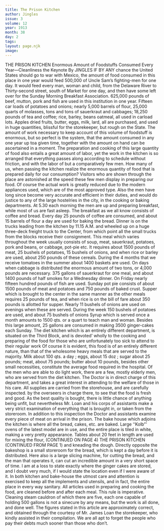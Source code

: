 ```yaml
---
title: The Prison Kitchen
author: Jingles
issue: 3
volume: 12
year: 1913
month: 38
day: 2
tags:
layout: page.njk
image:
---
```

THE PRISON KITCHEN    Enormous Amount of Foodstuffs Consumed Every Year—Cleanliness the Keynote    By JINGLES    IF BY ANY chance the United States should go to war with Mexico, the amount of food consumed in this place in one year would feed 500,000 of Uncle Sam’s fighting-men for one day. It would feed every man, woman and child, from the Delaware River to Thirty-second street, south of Market for one day, and then have some left over for the Sunday Morning Breakfast Association.    625,000 pounds of beef, mutton, pork and fish are used in this institution in one year. Fifteen car loads of potatoes and onions; nearly 5,000 barrels of flour, 25,000 quarts of molasses, tons and tons of sauerkraut and cabbages; 18,250 pounds of tea and coffee; rice, barley, beans oatmeal, all used in carload lots. Apples dried fruits, butter, eggs, milk, lard, all are purchased, and used in huge quantities, blissful for the storekeeper, but rough on the State.    The amount of work necessary to keep account of this volume of foodstuff is enormous, but so perfect is the system, that the amount consumed in any one year up toa given time, together with the amount on hand can be ascertained in a moment.    The preparation and cooking of this large quantity of food also entails a great amount of labor, yet the work in the kitchen is so arranged that everything passes along according to schedule without friction, and with the labor of but a comparatively few men.    How many of us, when passing the kitchen realize the enormous quantity of food that is prepared daily for our consumption? Visitors who are shown through the place are astonished at the speed these few men display in preparing our food. Of course the actual work is greatly reduced due to the modern appliances used, which are of the most approved type. Also the men have long since become very accurate and efficient in their duties, and would do justice to any of the large hostelries in the city, in the cooking or baking departments.    At 5.30 each morning the men are up and preparing breakfast, while most of us are fast asleep. The breakfast as we all know consists of coffee and bread. Every day 25 pounds of coffee are consumed, and about 15 barrels of flour a day are used for baking the bread. Dinner is on the trucks leading from the kitchen by 11.15 A.M. and wheeled up on a huge three-deck freight truck to the Center, from which point all the small trucks from the blocks receive their consignment. This meal which varies throughout the week usually consists of soup, meat, sauerkraut, potatoes, pork and beans, or cabbage, pot-pie etc. It requires about 1500 pounds of meat, 25 bushels of potatoes, 15 bushels of onions, and when rice or barley are used, about 250 pounds of these cereals. During the 4 months that we receive tomatoes in the summer about 1400 baskets are used. On days when cabbage is distributed the enormous amount of two tons, or 4,000 pounds are necessary. 375 gallons of sauerkraut for one meal, and about 1400 pounds of half smokes for a Wednesday dinner. On Friday nearly fifteen hundred pounds of fish are used. Sunday pot pie consists of about 1500 pounds of meat and potatoes and 750 pounds of baked crust.    Supper which is brought to the center in the same manner as the other meals requires 25 pounds of tea, and when rice is on the bill of fare about 350 pounds is allotted for supper. Nearly 11 bushels of onions are used on evenings when these are served.    During the week 150 bushels of potatoes are used, and about 75 bushels of onions Syrup which is served once a month amounts to 1500 qts. or a quart to teach man and woman. Besides this large amount, 25 gallons are consumed in making 3500 ginger-cakes each Sunday.    The diet kitchen which is an entirely different department, is situated on the Third Block, and is devoted’ wholly to the cooking and preparing of the food for those who are unfortunately too sick to attend to their regular work Of course it is evident, this food is of an entirely different nature, than that of the wholesome heavy meals that are served to the majority. Milk about 100 qts. a day ; eggs, about 15 doz ; sugar about 25 pounds; meat, about 75 pounds; butter about 10 pounds, besides other small necessities, constitute the average food required in the hospital. Of the men who are able to do light work, there are a few, mostly elderly men, who are served from the diet kitchen. The Doctor is in direct charge of this department, and takes a great interest in attending to the welfare of those in his care.       All supplies are carried from the storehouse, and are carefully inspected. by the overseers in charge there, to see that the food is fresh and good. As the best quality is bought, there is little chance of anything being unfit, but nevertheless Mr. Loan and his corps of assistants make a very strict examination of everything that is brought in, or taken from the storeroom. In addition to this inspection the Doctor and assistants examine every piece of meat on arrival in the prison.    The bake house which adjoins the kitchen is where all the bread, cakes, etc. are baked. Large ‘‘Kolb”’ ovens of the latest model are in use, and the entire place is tiled in white, making a very pretty appearance. Tables about 20 feet in length are used for mixing the flour,    (CONTINUED ON PAGE 4)       THE PRISON KITCHEN    (CONTINUED FROM PAGE 1)    and kneading the dough. Directly opposite the bakeshop is a small storeroom for the bread, which is kept a day before it is distributed. Here also is a large slicing machine, for cutting the bread, and the man that operates it, can cut an incredible amount in a very short space of time. I am at a loss to state exactly where the ginger cakes are stored, and I doubt very much, if I would state the location even if I were aware of it. In both kitchen and bake-house the utmost care and attention is exercised to keep all the implements and utensils, and in fact, the entire place in every way sanitary. All articles used in preparing and cooking the food, are cleaned before and after each meal. This rule is imperative. Cleaning steam cauldron of which there are five, each one capable of holding 500 gallons is not a sinecure by any means, but the work is all done, and done well.      The figures stated in this article are approximately correct, and obtained through the courtesy of Mr. James Loan the storekeeper, who kindly assisted in their compilation.       We are all apt to forget the people who pay their debts much sooner than those who don’t.
